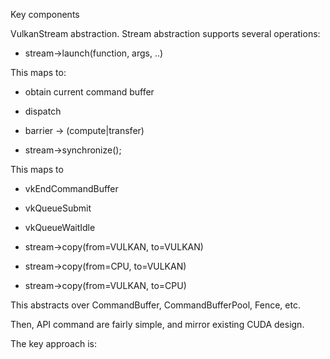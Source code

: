 
Key components


VulkanStream abstraction. Stream abstraction supports several operations:

- stream->launch(function, args, ..)

This maps to:

- obtain current command buffer
- dispatch
- barrier -> (compute|transfer)


- stream->synchronize();

This maps to

- vkEndCommandBuffer
- vkQueueSubmit
- vkQueueWaitIdle



- stream->copy(from=VULKAN, to=VULKAN)
- stream->copy(from=CPU, to=VULKAN)
- stream->copy(from=VULKAN, to=CPU)

This abstracts over CommandBuffer, CommandBufferPool, Fence, etc.


Then, API command are fairly simple, and mirror existing CUDA design.

The key approach is:

